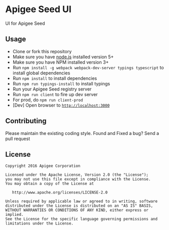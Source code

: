 # Apigee Seed UI

UI for Apigee Seed

## Usage

- Clone or fork this repository
- Make sure you have [node.js](https://nodejs.org/) installed version 5+
- Make sure you have NPM installed version 3+
- Run `npm install -g webpack webpack-dev-server typings typescript` to install global dependencies
- Run `npm install` to install dependencies
- Run `npm run typings-install` to install typings
- Run your Apigee Seed registry server
- Run `npm run client` to fire up dev server
- For prod, do `npm run client-prod`
- [Dev] Open browser to [`http://localhost:3000`](http://localhost:3000)

## Contributing

Please maintain the existing coding style. Found and Fixed a bug? Send a pull request

## License

    Copyright 2016 Apigee Corporation
    
    Licensed under the Apache License, Version 2.0 (the "License");
    you may not use this file except in compliance with the License.
    You may obtain a copy of the License at
    
       http://www.apache.org/licenses/LICENSE-2.0
    
    Unless required by applicable law or agreed to in writing, software
    distributed under the License is distributed on an "AS IS" BASIS,
    WITHOUT WARRANTIES OR CONDITIONS OF ANY KIND, either express or implied.
    See the License for the specific language governing permissions and
    limitations under the License.
